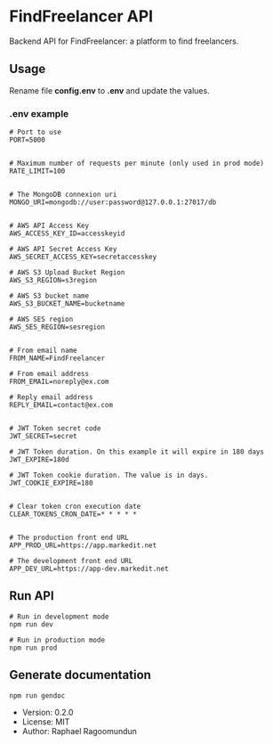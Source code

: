 # FindFreelancer API

Backend API for FindFreelancer: a platform to find freelancers.

## Usage

Rename file **config.env** to **.env** and update the values.

### .env example

```
# Port to use
PORT=5000


# Maximum number of requests per minute (only used in prod mode)
RATE_LIMIT=100


# The MongoDB connexion uri
MONGO_URI=mongodb://user:password@127.0.0.1:27017/db


# AWS API Access Key
AWS_ACCESS_KEY_ID=accesskeyid

# AWS API Secret Access Key
AWS_SECRET_ACCESS_KEY=secretaccesskey

# AWS S3 Upload Bucket Region
AWS_S3_REGION=s3region

# AWS S3 bucket name
AWS_S3_BUCKET_NAME=bucketname

# AWS SES region
AWS_SES_REGION=sesregion


# From email name
FROM_NAME=FindFreelancer

# From email address
FROM_EMAIL=noreply@ex.com

# Reply email address
REPLY_EMAIL=contact@ex.com


# JWT Token secret code
JWT_SECRET=secret

# JWT Token duration. On this example it will expire in 180 days
JWT_EXPIRE=180d

# JWT Token cookie duration. The value is in days.
JWT_COOKIE_EXPIRE=180


# Clear token cron execution date
CLEAR_TOKENS_CRON_DATE=* * * * *


# The production front end URL
APP_PROD_URL=https://app.markedit.net

# The development front end URL
APP_DEV_URL=https://app-dev.markedit.net
```

## Run API

```
# Run in development mode
npm run dev

# Run in production mode
npm run prod
```

## Generate documentation

```
npm run gendoc
```

- Version: 0.2.0
- License: MIT
- Author: Raphael Ragoomundun
